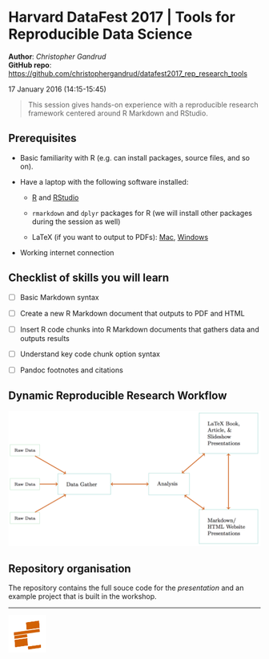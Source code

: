 # Harvard DataFest 2017 | Tools for Reproducible Data Science


**Author**: *Christopher Gandrud*  
**GitHub repo**: https://github.com/christophergandrud/datafest2017_rep_research_tools  



17 January 2016 (14:15-15:45)

> This session gives hands-on experience with a reproducible research framework centered around R Markdown and RStudio. 

## Prerequisites

- Basic familiarity with R (e.g. can install packages, source files, and so on).

- Have a laptop with the following software installed:

    + [R](https://cran.r-project.org/) and [RStudio](https://www.rstudio.com/products/rstudio/download/)

    + `rmarkdown` and `dplyr` packages for R (we will install other packages during the session as well)

    + LaTeX (if you want to output to PDFs): [Mac](https://tug.org/mactex/), [Windows](https://miktex.org/)

- Working internet connection

## Checklist of skills you will learn

- [ ] Basic Markdown syntax

- [ ] Create a new R Markdown document that outputs to PDF and HTML

- [ ] Insert R code chunks into R Markdown documents that gathers data and outputs results

- [ ] Understand key code chunk option syntax

- [ ] Pandoc footnotes and citations

## Dynamic Reproducible Research Workflow

![dynamic-work-flow](presentation/img/linked_workflow/rep_workflow.png)

## Repository organisation

The repository contains the full souce code for the *presentation* and an example project that is built in the workshop.


---

[<img src="presentation/img/iqss_logo_flat.png" align="left" height="75" width ="75"/>]()
